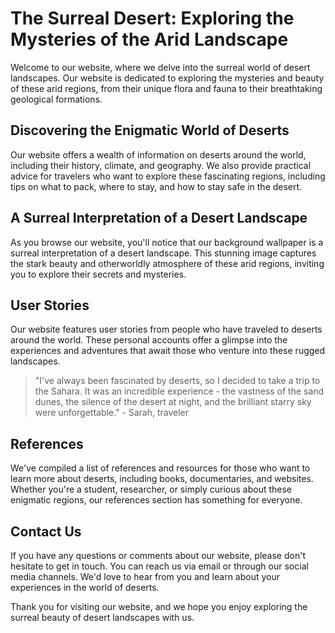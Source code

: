 <!--font:Cinzel-->

# The Surreal Desert: Exploring the Mysteries of the Arid Landscape

Welcome to our website, where we delve into the surreal world of desert landscapes. Our website is dedicated to exploring the mysteries and beauty of these arid regions, from their unique flora and fauna to their breathtaking geological formations.

## Discovering the Enigmatic World of Deserts

Our website offers a wealth of information on deserts around the world, including their history, climate, and geography. We also provide practical advice for travelers who want to explore these fascinating regions, including tips on what to pack, where to stay, and how to stay safe in the desert.

## A Surreal Interpretation of a Desert Landscape

As you browse our website, you'll notice that our background wallpaper is a surreal interpretation of a desert landscape. This stunning image captures the stark beauty and otherworldly atmosphere of these arid regions, inviting you to explore their secrets and mysteries.

## User Stories

Our website features user stories from people who have traveled to deserts around the world. These personal accounts offer a glimpse into the experiences and adventures that await those who venture into these rugged landscapes.

> "I've always been fascinated by deserts, so I decided to take a trip to the Sahara. It was an incredible experience - the vastness of the sand dunes, the silence of the desert at night, and the brilliant starry sky were unforgettable." - Sarah, traveler

## References

We've compiled a list of references and resources for those who want to learn more about deserts, including books, documentaries, and websites. Whether you're a student, researcher, or simply curious about these enigmatic regions, our references section has something for everyone.

## Contact Us

If you have any questions or comments about our website, please don't hesitate to get in touch. You can reach us via email or through our social media channels. We'd love to hear from you and learn about your experiences in the world of deserts.

Thank you for visiting our website, and we hope you enjoy exploring the surreal beauty of desert landscapes with us.

<!--

Write me content for website with wallpaper which alt text is:

"A surreal interpretation of a desert landscape"

The name/title of the page should not be 1:1 copy of the alt text but rather a real content of the website which is using this wallpaper.

- Use markdown format 
- Start with heading
- Heading should be short and concise
- The content should look like a real website 
- The website should not be about the wallpaper, wallpaper is just a related background
- Heading should be contain work "wallpaper" or "background"
- Include real sections like references, contact, user stories, etc. use things relevant to the page purpose.
- Feel free to use structure like headings, bullets, numbering, blockquotes, paragraphs, horizontal lines, etc.
- You can use formatting like bold or _italic_
- You can include UTF-8 emojis
- Links should be only #hash anchors (and you can refer to the document itself)
- Do not include images


---


# The Surreal Desert: Exploring the Mysteries of the Arid Landscape

Welcome to our website, where we delve into the surreal world of desert landscapes. Our website is dedicated to exploring the mysteries and beauty of these arid regions, from their unique flora and fauna to their breathtaking geological formations.

## Discovering the Enigmatic World of Deserts

Our website offers a wealth of information on deserts around the world, including their history, climate, and geography. We also provide practical advice for travelers who want to explore these fascinating regions, including tips on what to pack, where to stay, and how to stay safe in the desert.

## A Surreal Interpretation of a Desert Landscape

As you browse our website, you'll notice that our background wallpaper is a surreal interpretation of a desert landscape. This stunning image captures the stark beauty and otherworldly atmosphere of these arid regions, inviting you to explore their secrets and mysteries.

## User Stories

Our website features user stories from people who have traveled to deserts around the world. These personal accounts offer a glimpse into the experiences and adventures that await those who venture into these rugged landscapes.

> "I've always been fascinated by deserts, so I decided to take a trip to the Sahara. It was an incredible experience - the vastness of the sand dunes, the silence of the desert at night, and the brilliant starry sky were unforgettable." - Sarah, traveler

## References

We've compiled a list of references and resources for those who want to learn more about deserts, including books, documentaries, and websites. Whether you're a student, researcher, or simply curious about these enigmatic regions, our references section has something for everyone.

## Contact Us

If you have any questions or comments about our website, please don't hesitate to get in touch. You can reach us via email or through our social media channels. We'd love to hear from you and learn about your experiences in the world of deserts.

Thank you for visiting our website, and we hope you enjoy exploring the surreal beauty of desert landscapes with us.

-->
